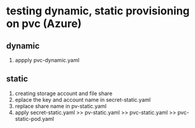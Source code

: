 # testing dynamic, static provisioning on pvc (Azure)

## dynamic
1. appply pvc-dynamic.yaml

## static
1. creating storage account and file share
2. eplace the key and account name in secret-static.yaml
3. replace share name in pv-static.yaml
4. apply secret-static.yaml >> pv-static.yaml >> pvc-static.yaml >> pvc-static-pod.yaml
